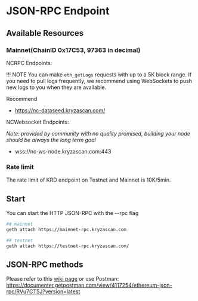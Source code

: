 # JSON-RPC Endpoint

## Available Resources

### Mainnet(ChainID 0x17C53, 97363 in decimal)

NCRPC Endpoints:

!!! NOTE
	You can make `eth_getLogs` requests with up to a 5K block range.
	If you need to pull logs frequently, we recommend using WebSockets to push new logs to you when they are available.

Recommend

* https://nc-dataseed.kryzascan.com/


NCWebsocket Endpoints:

*Note: provided by community with no quality promised, building your node should be always the long term goal*

* wss://nc-ws-node.kryzascan.com:443


### Rate limit

The rate limit of KRD endpoint on Testnet and Mainnet is 10K/5min.


## Start

You can start the HTTP JSON-RPC with the --rpc flag
```bash
## mainnet
geth attach https://mainnet-rpc.kryzascan.com

## testnet
geth attach https://testnet-rpc.kryzascan.com/
```

## JSON-RPC methods

Please refer to this [wiki page](https://github.com/ethereum/wiki/wiki/JSON-RPC) or use Postman: <https://documenter.getpostman.com/view/4117254/ethereum-json-rpc/RVu7CT5J?version=latest>
